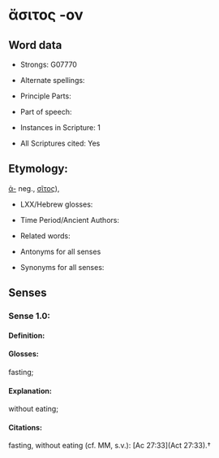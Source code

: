 # ἄσιτος -ον

<!-- Status: S2=NeedsEdits -->
<!-- Lexica used for edits:   -->

## Word data

* Strongs: G07770

* Alternate spellings:



* Principle Parts: 


* Part of speech: 


* Instances in Scripture: 1

* All Scriptures cited: Yes

## Etymology: 

[ἀ-]() neg., [σῖτος]()),

* LXX/Hebrew glosses: 


* Time Period/Ancient Authors: 


* Related words: 

* Antonyms for all senses

* Synonyms for all senses: 


## Senses 


### Sense  1.0: 

#### Definition: 

#### Glosses: 

fasting; 

#### Explanation: 

without eating; 

#### Citations: 

fasting, without eating (cf. MM, s.v.): [Ac 27:33](Act 27:33).†
